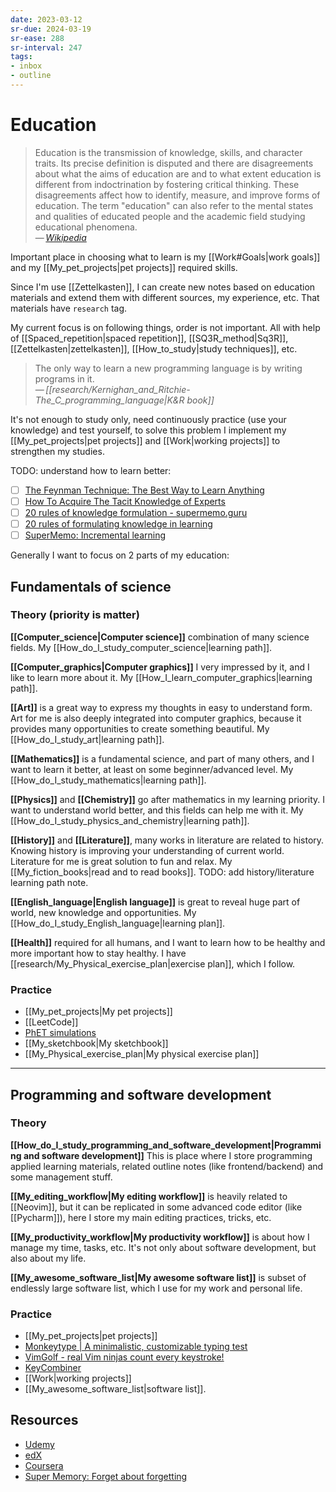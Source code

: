 ```yaml
---
date: 2023-03-12
sr-due: 2024-03-19
sr-ease: 288
sr-interval: 247
tags:
- inbox
- outline
---
```


# Education

> Education is the transmission of knowledge, skills, and character traits.
> Its precise definition is disputed and there are disagreements about what
> the aims of education are and to what extent education is different from
> indoctrination by fostering critical thinking. These disagreements affect
> how to identify, measure, and improve forms of education. The term
> "education" can also refer to the mental states and qualities of educated
> people and the academic field studying educational phenomena.\
> — <cite>[Wikipedia](https://en.wikipedia.org/wiki/Education)</cite>

Important place in choosing what to learn is my [[Work#Goals|work goals]]
and my [[My_pet_projects|pet projects]] required skills.

Since I'm use [[Zettelkasten]], I can create new notes based on education
materials and extend them with different sources, my experience, etc. That
materials have `research` tag.

My current focus is on following things, order is not important. All with help
of [[Spaced_repetition|spaced repetition]], [[SQ3R_method|Sq3R]],
[[Zettelkasten|zettelkasten]], [[How_to_study|study techniques]], etc.

> The only way to learn a new programming language is by writing programs
> in it.\
> — <cite>[[research/Kernighan_and_Ritchie-The_C_programming_language|K&R book]]</cite>

It's not enough to study only, need continuously practice (use your knowledge)
and test yourself, to solve this problem I implement my [[My_pet_projects|pet
projects]] and [[Work|working projects]] to strengthen my studies.


TODO: understand how to learn better:
- [ ] [The Feynman Technique: The Best Way to Learn Anything](https://fs.blog/feynman-technique/)
- [ ] [How To Acquire The Tacit Knowledge of Experts](https://commoncog.com/how-to-learn-tacit-knowledge/)
- [ ] [20 rules of knowledge formulation - supermemo.guru](https://supermemo.guru/wiki/20_rules_of_knowledge_formulation)
- [ ] [20 rules of formulating knowledge in learning](https://super-memory.com/articles/20rules.htm)
- [ ] [SuperMemo: Incremental learning](https://www.super-memory.com/help/il.htm)

Generally I want to focus on 2 parts of my education:


## Fundamentals of science

### Theory (priority is matter)

**[[Computer_science|Computer science]]** combination of many science fields.
My [[How_do_I_study_computer_science|learning path]].

**[[Computer_graphics|Computer graphics]]** I very impressed by it, and I like
to learn more about it. My [[How_I_learn_computer_graphics|learning path]].

**[[Art]]** is a great way to express my thoughts in easy to understand form.
Art for me is also deeply integrated into computer graphics, because it provides
many opportunities to create something beautiful.
My [[How_do_I_study_art|learning path]].

**[[Mathematics]]** is a fundamental science, and part of many others, and I
want to learn it better, at least on some beginner/advanced level.
My [[How_do_I_study_mathematics|learning path]].

**[[Physics]]** and **[[Chemistry]]** go after mathematics in my learning
priority. I want to understand world better, and this fields can help me with
it. My [[How_do_I_study_physics_and_chemistry|learning path]].

**[[History]]** and **[[Literature]]**, many works in literature are related to
history. Knowing history is improving your understanding of current world.
Literature for me is great solution to fun and relax. My
[[My_fiction_books|read and to read books]].
TODO: add history/literature learning path note.

**[[English_language|English language]]** is great to reveal huge part of
world, new knowledge and opportunities. My
[[How_do_I_study_English_language|learning plan]].

**[[Health]]** required for all humans, and I want to learn how to be healthy
and more important how to stay healthy. I have
[[research/My_Physical_exercise_plan|exercise plan]], which I follow.

### Practice

- [[My_pet_projects|My pet projects]]
- [[LeetCode]]
- [PhET simulations](https://phet.colorado.edu/)
- [[My_sketchbook|My sketchbook]]
- [[My_Physical_exercise_plan|My physical exercise plan]]

---

## Programming and software development

### Theory

**[[How_do_I_study_programming_and_software_development|Programming and software development]]**
This is place where I store programming applied learning materials, related
outline notes (like frontend/backend) and some management stuff.

**[[My_editing_workflow|My editing workflow]]** is heavily related to
[[Neovim]], but it can be replicated in some advanced code editor (like
[[Pycharm]]), here I store my main editing practices, tricks, etc.

**[[My_productivity_workflow|My productivity workflow]]** is about how I manage
my time, tasks, etc. It's not only about software development, but also about my life.

**[[My_awesome_software_list|My awesome software list]]** is subset of endlessly
large software list, which I use for my work and personal life.

### Practice

- [[My_pet_projects|pet projects]]
- [Monkeytype | A minimalistic, customizable typing test](https://monkeytype.com/)
- [VimGolf - real Vim ninjas count every keystroke!](https://www.vimgolf.com/)
- [KeyCombiner](https://keycombiner.com/)
- [[Work|working projects]]
- [[My_awesome_software_list|software list]].

## Resources

- [Udemy](https://www.udemy.com/)
- [edX](https://www.edx.org/)
- [Coursera](https://www.coursera.org/)
- [Super Memory: Forget about forgetting](https://www.super-memory.com/)

